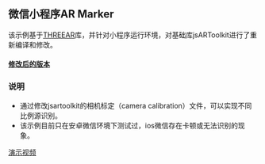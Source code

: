 ## 微信小程序AR Marker

该示例基于[THREEAR](https://github.com/JamesMilnerUK/THREEAR)库，并针对小程序运行环境，对基础库jsARToolkit进行了重新编译和修改。
#### [修改后的版本](https://github.com/imokya/threear-wechat)

### 说明

* 通过修改jsartoolkit的相机标定（camera calibration）文件，可以实现不同比例源识别。
* 该示例目前只在安卓微信环境下测试过，ios微信存在卡顿或无法识别的现象。

[演示视频](https://h5.weishi.qq.com/weishi/feed/79CP0kmp21IoSs8iG)
